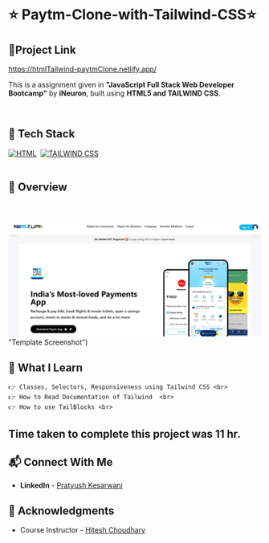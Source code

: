 
# ⭐ Paytm-Clone-with-Tailwind-CSS⭐


## 🔗Project  Link
https://htmlTailwind-paytmClone.netlify.app/

This is a assignment given in **"JavaScript Full Stack Web Developer Bootcamp"** by **iNeuron**, built using **HTML5 and TAILWIND CSS**.
<br>

<br>

## 📌 Tech Stack

[![HTML](https://img.shields.io/badge/html5%20-%23E34F26.svg?&style=for-the-badge&logo=html5&logoColor=white)]()&nbsp;
[![TAILWIND CSS](https://img.shields.io/badge/css3%20-%231572B6.svg?&style=for-the-badge&logo=css3&logoColor=white)]()&nbsp;
<br>
<br>

## 📌 Overview

<br>

![Screenshot](./screenshot.png) "Template Screenshot")




## 📌 What I Learn

    👉 Classes, Selectors, Responsiveness using Tailwind CSS <br>
    👉 How to Read Documentation of Tailwind  <br>
    👉 How to use TailBlocks <br>
   



## Time taken to complete this project was **11 hr**.

## 📬 Connect With Me

- **LinkedIn** - [Pratyush Kesarwani](https://www.linkedin.com/in/pratyush-kesarwani-2b6601171/)

## 📌 Acknowledgments

- Course Instructor - [Hitesh Choudhary](https://github.com/hiteshchoudhary)
